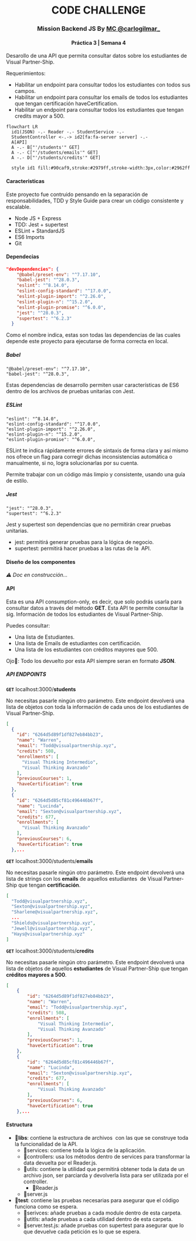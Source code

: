 <h1 align="center">CODE CHALLENGE</h1>
<h3 align="center">Mission Backend JS By <a href="https://www.instagram.com/carlogilmar_/">MC @carlogilmar_</a></h3> 
<h4 align="center">Práctica 3 | Semana 4</h4>


Desarollo de una API que permita consultar datos sobre los estudiantes de Visual Partner-Ship.

Requerimientos:

- Habilitar un endpoint para consultar todos los estudiantes con todos sus campos.
- Habilitar un endpoint para consultar los emails de todos los estudiantes que tengan certificación haveCertification.
- Habilitar un endpoint para consultar todos los estudiantes que tengan credits mayor a 500.

```mermaid
flowchart LR
  id1(JSON) -.- Reader -.- StudentService -.- 
  StudentController <-.-> id2[fa:fa-server server] -.- 
  A[API] 
  A -.- B["'/students'" GET]
  A -.- C["'/students/emails'" GET]
  A -.- D["'/students/credits'" GET]

  style id1 fill:#90caf9,stroke:#2979ff,stroke-width:3px,color:#2962ff
```
#### Caracteristicas
Este proyecto fue contruido pensando  en la separación de responsabilidades, TDD y Style Guide para crear un código consistente y escalable.

- Node JS + Express
- TDD: Jest + supertest
- ESLint + StandardJS
- ES6 Imports
- Git
#### Dependecias

```json
"devDependencies": {
    "@babel/preset-env": "^7.17.10",
    "babel-jest": "^28.0.3",
    "eslint": "^8.14.0",
    "eslint-config-standard": "^17.0.0",
    "eslint-plugin-import": "^2.26.0",
    "eslint-plugin-n": "^15.2.0",
    "eslint-plugin-promise": "^6.0.0",
    "jest": "^28.0.3",
    "supertest": "^6.2.3"
  }
```
Como el nombre indica, estas son todas las dependencias de las cuales depende este proyecto para ejecutarse de forma correcta en local.

##### Babel 
    "@babel/preset-env": "^7.17.10",
    "babel-jest": "^28.0.3",
  
Estas dependencias de desarrollo permiten usar características de ES6 dentro de los archivos de pruebas unitarias con Jest.

##### ESLint

    "eslint": "^8.14.0",
    "eslint-config-standard": "^17.0.0",
    "eslint-plugin-import": "^2.26.0",
    "eslint-plugin-n": "^15.2.0",
    "eslint-plugin-promise": "^6.0.0",

ESLint te indica rápidamente errores de sintaxis de forma clara y así mismo nos ofrece un flag para corregir dichas inconsistencias  automática o manualmente, si no, logra solucionarlas por su cuenta.

Permite trabajar con un código más limpio y consistente, usando una guía de estilo.

##### Jest

    "jest": "^28.0.3",
    "supertest": "^6.2.3"

Jest y supertest son dependencias que no permitirán crear pruebas unitarias.
- jest: permitirá generar pruebas para la lógica de negocio.
- supertest: permitirá hacer pruebas a las rutas de la  API.

#### Diseño de los componentes

*⚠️ Doc en construcción...*
#### API
Esta es una API consumption-only, es decir, que solo podrás usarla para consultar datos a través del método **GET**. Esta API te permite consultar la sig. Información de todos los estudiantes de Visual Partner-Ship.


Puedes consultar:
- Una lista de Estudiantes.
- Una lista de Emails de estudiantes con certificación.
- Una lista de los estudiantes con créditos mayores que 500.

Ojo👀: Todo los devuelto por esta API siempre seran en formato **JSON**.

##### API ENDPOINTS

**`GET`** localhost:3000/**students**

No necesitas pasarle ningún otro parámetro. Este endpoint devolverá una lista de objetos con toda la información de cada unos de los estudiantes de Visual Partner-Ship.

```json
[
  {
    "id": "6264d5d89f1df827eb84bb23",
    "name": "Warren",
    "email": "Todd@visualpartnership.xyz",
    "credits": 508,
    "enrollments": [
      "Visual Thinking Intermedio",
      "Visual Thinking Avanzado"
    ],
    "previousCourses": 1,
    "haveCertification": true
  },
  {
    "id": "6264d5d85cf81c496446b67f",
    "name": "Lucinda",
    "email": "Sexton@visualpartnership.xyz",
    "credits": 677,
    "enrollments": [
      "Visual Thinking Avanzado"
    ],
    "previousCourses": 6,
    "haveCertification": true
  },...
```

**`GET`** localhost:3000/students/**emails**

No necesitas pasarle ningún otro parámetro. Este endpoint devolverá una lista de strings con los **emails** de aquellos estudiantes  de Visual Partner-Ship que tengan **certificación**.
```json
[
  "Todd@visualpartnership.xyz",
  "Sexton@visualpartnership.xyz",
  "Sharlene@visualpartnership.xyz",
  ...
  "Shields@visualpartnership.xyz",
  "Jewell@visualpartnership.xyz",
  "Hays@visualpartnership.xyz"
]
```

**`GET`** localhost:3000/students/**credits**

No necesitas pasarle ningún otro parámetro. Este endpoint devolverá una lista de objetos de aquellos **estudiantes** de Visual Partner-Ship que tengan **créditos mayores a 500**.

```json
[
    {
        "id": "6264d5d89f1df827eb84bb23",
        "name": "Warren",
        "email": "Todd@visualpartnership.xyz",
        "credits": 508,
        "enrollments": [
            "Visual Thinking Intermedio",
            "Visual Thinking Avanzado"
        ],
        "previousCourses": 1,
        "haveCertification": true
    },
    {
        "id": "6264d5d85cf81c496446b67f",
        "name": "Lucinda",
        "email": "Sexton@visualpartnership.xyz",
        "credits": 677,
        "enrollments": [
            "Visual Thinking Avanzado"
        ],
        "previousCourses": 6,
        "haveCertification": true
    },...
```
#### Estructura

- **📂libs**: contiene la estructura de archivos  con las que se construye toda la funcionalidad de la API.
  - 📂services: contiene toda la lógica de la aplicación.
  - 📂controllers: usa los métodos dentro de services para transformar la data devuelta por el Reader.js.
  - 📂utils: contiene la utilidad que permitirá obtener toda la data de un archivo json, ser parciarda y devolverla lista para ser utilizada por el controller. 
    - 📄Reader.js
  - 📄server.js
- **📂test**: contiene las pruebas necesarias para asegurar que el código funciona como se espera.
  - 📂serivces: añade pruebas a cada module dentro de esta carpeta. 
  - 📂utitls: añade pruebas a cada utilidad dentro de esta carpeta. 
  - 📄server.test.js: añade pruebas con supertest para asegurar que lo que devuelve cada petición es lo que se espera.
